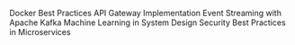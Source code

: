 Docker Best Practices
API Gateway Implementation
Event Streaming with Apache Kafka
Machine Learning in System Design
Security Best Practices in Microservices
